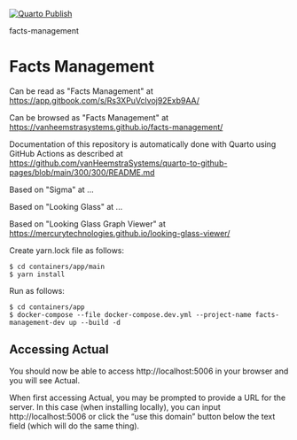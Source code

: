 [![Quarto Publish](https://github.com/vanHeemstraSystems/facts-management/actions/workflows/publish.yml/badge.svg)](https://github.com/vanHeemstraSystems/facts-management/actions/workflows/publish.yml)

facts-management
# Facts Management

Can be read as "Facts Management" at https://app.gitbook.com/s/Rs3XPuVclvoj92Exb9AA/

Can be browsed as "Facts  Management" at https://vanheemstrasystems.github.io/facts-management/

Documentation of this repository is automatically done with Quarto using GitHub Actions as described at https://github.com/vanHeemstraSystems/quarto-to-github-pages/blob/main/300/300/README.md

Based on "Sigma" at ...

Based on "Looking Glass" at ...

Based on "Looking Glass Graph Viewer" at https://mercurytechnologies.github.io/looking-glass-viewer/

Create yarn.lock file as follows:

```
$ cd containers/app/main
$ yarn install
```

Run as follows:

```
$ cd containers/app
$ docker-compose --file docker-compose.dev.yml --project-name facts-management-dev up --build -d
```

## Accessing Actual
You should now be able to access http://localhost:5006 in your browser and you will see Actual.

When first accessing Actual, you may be prompted to provide a URL for the server. In this case (when installing locally), you can input http://localhost:5006 or click the “use this domain” button below the text field (which will do the same thing).
